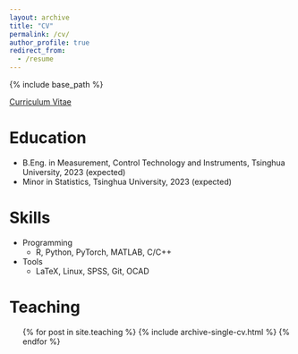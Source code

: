 ```yaml
---
layout: archive
title: "CV"
permalink: /cv/
author_profile: true
redirect_from:
  - /resume
---
```


{% include base_path %}

[Curriculum Vitae](https://mariana2000.github.io/files/cv_wxh_English.pdf)

Education
======
* B.Eng. in Measurement, Control Technology and Instruments, Tsinghua University, 2023 (expected)
* Minor in Statistics, Tsinghua University, 2023 (expected)

<!-- Work experience
======
* Summer 2015: Research Assistant
  * Github University
  * Duties included: Tagging issues
  * Supervisor: Professor Git

* Fall 2015: Research Assistant
  * Github University
  * Duties included: Merging pull requests
  * Supervisor: Professor Hub -->
  
Skills
======
* Programming
  * R, Python, PyTorch, MATLAB, C/C++
* Tools
  * LaTeX, Linux, SPSS, Git, OCAD 

<!-- Publications
======
  <ul>{% for post in site.publications %}
    {% include archive-single-cv.html %}
  {% endfor %}</ul>
  
Talks
======
  <ul>{% for post in site.talks %}
    {% include archive-single-talk-cv.html %}
  {% endfor %}</ul>  -->
  
Teaching
======
  <ul>{% for post in site.teaching %}
    {% include archive-single-cv.html %}
  {% endfor %}</ul>

<!--   
Service and leadership
======
* Currently signed in to 43 different slack teams -->
